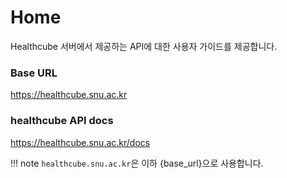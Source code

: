 # Home

Healthcube 서버에서 제공하는 API에 대한 사용자 가이드를 제공합니다.

### Base URL

https://healthcube.snu.ac.kr

### healthcube API docs

https://healthcube.snu.ac.kr/docs

!!! note
    `healthcube.snu.ac.kr`은 이하 {base_url}으로 사용합니다.

<br />
